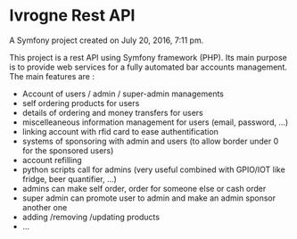 Ivrogne Rest API
========

A Symfony project created on July 20, 2016, 7:11 pm.

This project is a rest API using Symfony framework (PHP). Its main purpose is to provide web services for a fully automated bar accounts management. The main features are :
- Account of users / admin / super-admin managements
- self ordering products for users
- details of ordering and money transfers for users
- miscelleaneous information management for users (email, password, ...)
- linking account with rfid card to ease authentification
- systems of sponsoring with admin and users (to allow border under 0 for the sponsored users)
- account refilling
- python scripts call for admins (very useful combined with GPIO/IOT like fridge, beer quantifier, ...)
- admins can make self order, order for someone else or cash order
- super admin can promote user to admin and make an admin sponsor another one
- adding /removing /updating products
- ...
